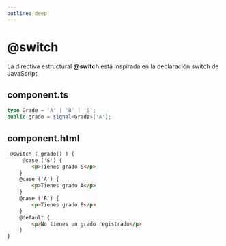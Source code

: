 ```yaml
---
outline: deep
---
```


# @switch

La directiva estructural **@switch** está inspirada en la declaración switch de JavaScript.

## component.ts

```ts
type Grade = 'A' | 'B' | 'S';
public grado = signal<Grade>('A');
```

## component.html

```html
 @switch ( grado() ) {
     @case ('S') {
        <p>Tienes grado S</p>
    }
    @case ('A') {
        <p>Tienes grado A</p>
    }
    @case ('B') {
        <p>Tienes grado B</p>
    }
    @default {
        <p>No tienes un grado registrado</p>
    }
}
```